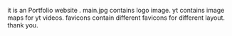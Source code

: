 it is an Portfolio website .
main.jpg contains logo image.
yt contains image maps for yt videos.
favicons contain different favicons for different layout.
thank you.
